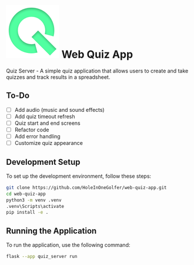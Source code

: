 # ![Logo](./quiz_server/static/images/icon.png) Web Quiz App

Quiz Server - A simple quiz application that allows users to create and take quizzes and track results in a spreadsheet.

## To-Do

- [ ] Add audio (music and sound effects)
- [ ] Add quiz timeout refresh
- [ ] Quiz start and end screens
- [ ] Refactor code
- [ ] Add error handling
- [ ] Customize quiz appearance

## Development Setup

To set up the development environment, follow these steps:

```bash
git clone https://github.com/HoleInOneGolfer/web-quiz-app.git
cd web-quiz-app
python3 -m venv .venv
.venv\Scripts\activate
pip install -e .
```

## Running the Application

To run the application, use the following command:

```bash
flask --app quiz_server run
```
